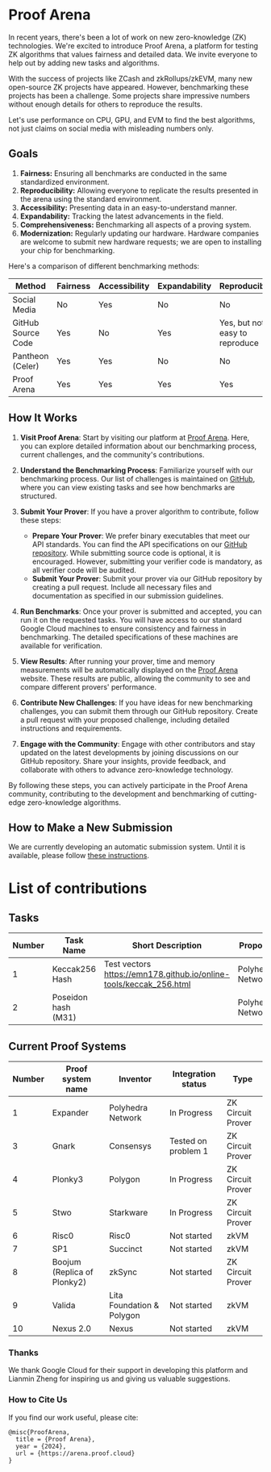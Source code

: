 # Proof Arena

In recent years, there's been a lot of work on new zero-knowledge (ZK) technologies. We're excited to introduce Proof Arena, a platform for testing ZK algorithms that values fairness and detailed data. We invite everyone to help out by adding new tasks and algorithms.

With the success of projects like ZCash and zkRollups/zkEVM, many new open-source ZK projects have appeared. However, benchmarking these projects has been a challenge. Some projects share impressive numbers without enough details for others to reproduce the results.

Let's use performance on CPU, GPU, and EVM to find the best algorithms, not just claims on social media with misleading numbers only.

## Goals

1. **Fairness:** Ensuring all benchmarks are conducted in the same standardized environment.
2. **Reproducibility:** Allowing everyone to replicate the results presented in the arena using the standard environment.
3. **Accessibility:** Presenting data in an easy-to-understand manner.
4. **Expandability:** Tracking the latest advancements in the field.
5. **Comprehensiveness:** Benchmarking all aspects of a proving system.
6. **Modernization:** Regularly updating our hardware. Hardware companies are welcome to submit new hardware requests; we are open to installing your chip for benchmarking.

Here's a comparison of different benchmarking methods:

| Method | Fairness | Accessibility | Expandability | Reproducibility | Modernization | Comprehensiveness |
| --- | --- | --- | --- | --- | --- | --- |
| Social Media | No | Yes | No | No | No | No |
| GitHub Source Code | Yes | No | Yes | Yes, but not easy to reproduce | No | Yes |
| Pantheon (Celer) | Yes | Yes | No | No | No | Yes |
| Proof Arena | Yes | Yes | Yes | Yes | Yes | Yes |

## How It Works

1. **Visit Proof Arena**: Start by visiting our platform at [Proof Arena](https://proofarena.org). Here, you can explore detailed information about our benchmarking process, current challenges, and the community's contributions.

2. **Understand the Benchmarking Process**: Familiarize yourself with our benchmarking process. Our list of challenges is maintained on [GitHub](https://github.com/PolyhedraZK/proof-arena), where you can view existing tasks and see how benchmarks are structured.

3. **Submit Your Prover**: If you have a prover algorithm to contribute, follow these steps:

   - **Prepare Your Prover**: We prefer binary executables that meet our API standards. You can find the API specifications on our [GitHub repository](https://github.com/PolyhedraZK/proof-arena). While submitting source code is optional, it is encouraged. However, submitting your verifier code is mandatory, as all verifier code will be audited.
   - **Submit Your Prover**: Submit your prover via our GitHub repository by creating a pull request. Include all necessary files and documentation as specified in our submission guidelines.

4. **Run Benchmarks**: Once your prover is submitted and accepted, you can run it on the requested tasks. You will have access to our standard Google Cloud machines to ensure consistency and fairness in benchmarking. The detailed specifications of these machines are available for verification.

5. **View Results**: After running your prover, time and memory measurements will be automatically displayed on the [Proof Arena](https://arena.proof.cloud) website. These results are public, allowing the community to see and compare different provers' performance.

6. **Contribute New Challenges**: If you have ideas for new benchmarking challenges, you can submit them through our GitHub repository. Create a pull request with your proposed challenge, including detailed instructions and requirements.

7. **Engage with the Community**: Engage with other contributors and stay updated on the latest developments by joining discussions on our GitHub repository. Share your insights, provide feedback, and collaborate with others to advance zero-knowledge technology.

By following these steps, you can actively participate in the Proof Arena community, contributing to the development and benchmarking of cutting-edge zero-knowledge algorithms.

## How to Make a New Submission

We are currently developing an automatic submission system. Until it is available, please follow [these instructions](https://github.com/PolyhedraZK/proof-arena/blob/main/docs/how_to_contribute.md).

# List of contributions

## Tasks

| Number | Task Name | Short Description | Proposer | Status | Link |
| --- | --- | --- | --- | --- | --- |
| 1 | Keccak256 Hash | Test vectors https://emn178.github.io/online-tools/keccak_256.html | Polyhedra Network | Draft | [Link](https://github.com/PolyhedraZK/proof-arena/blob/main/problems/keccak256_hash/problem.md) |
| 2 | Poseidon hash (M31) |  | Polyhedra Network | Draft |  |

## Current Proof Systems

| Number | Proof system name | Inventor | Integration status | Type |
| --- | --- | --- | --- | --- |
| 1 | Expander | Polyhedra Network | In Progress | ZK Circuit Prover |
| 3 | Gnark | Consensys | Tested on problem 1 | ZK Circuit Prover |
| 4 | Plonky3 | Polygon | In Progress | ZK Circuit Prover |
| 5 | Stwo | Starkware | In Progress | ZK Circuit Prover |
| 6 | Risc0 | Risc0 | Not started | zkVM |
| 7 | SP1 | Succinct | Not started | zkVM |
| 8 | Boojum (Replica of Plonky2) | zkSync | Not started | ZK Circuit Prover |
| 9 | Valida | Lita Foundation & Polygon | Not started | zkVM |
| 10 | Nexus 2.0 | Nexus | Not started | zkVM |

### Thanks

We thank Google Cloud for their support in developing this platform and Lianmin Zheng for inspiring us and giving us valuable suggestions.

### How to Cite Us

If you find our work useful, please cite:

```
@misc{ProofArena,
  title = {Proof Arena},
  year = {2024},
  url = {https://arena.proof.cloud}
}
```
